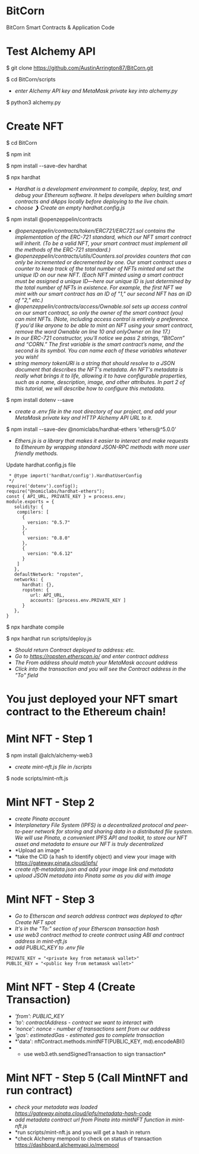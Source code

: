 # BitCorn
BitCorn Smart Contracts &amp; Application Code

# Test Alchemy API
$ git clone https://github.com/AustinArrington87/BitCorn.git

$ cd BitCorn/scripts
* *enter Alchemy API key and MetaMask private key into alchemy.py*

$ python3 alchemy.py

# Create NFT 

$ cd BitCorn

$ npm init 

$ npm install --save-dev hardhat

$ npx hardhat

* *Hardhat is a development environment to compile, deploy, test, and debug your Ethereum software. It helps developers when building smart contracts and dApps locally before deploying to the live chain.*
* *choose ❯ Create an empty hardhat.config.js*

$ npm install @openzeppelin/contracts

* *@openzeppelin/contracts/token/ERC721/ERC721.sol contains the implementation of the ERC-721 standard, which our NFT smart contract will inherit. (To be a valid NFT, your smart contract must implement all the methods of the ERC-721 standard.)*
* *@openzeppelin/contracts/utils/Counters.sol provides counters that can only be incremented or decremented by one. Our smart contract uses a counter to keep track of the total number of NFTs minted and set the unique ID on our new NFT. (Each NFT minted using a smart contract must be assigned a unique ID—here our unique ID is just determined by the total number of NFTs in existence. For example, the first NFT we mint with our smart contract has an ID of "1," our second NFT has an ID of "2," etc.)*
* *@openzeppelin/contracts/access/Ownable.sol sets up access control on our smart contract, so only the owner of the smart contract (you) can mint NFTs. (Note, including access control is entirely a preference. If you'd like anyone to be able to mint an NFT using your smart contract, remove the word Ownable on line 10 and onlyOwner on line 17.)*
* *In our ERC-721 constructor, you’ll notice we pass 2 strings, “BitCorn” and “CORN.” The first variable is the smart contract’s name, and the second is its symbol. You can name each of these variables whatever you wish!*
* *string memory tokenURI is a string that should resolve to a JSON document that describes the NFT's metadata. An NFT's metadata is really what brings it to life, allowing it to have configurable properties, such as a name, description, image, and other attributes. In part 2 of this tutorial, we will describe how to configure this metadata.*

$ npm install dotenv --save
* *create a .env file in the root directory of our project, and add your MetaMask private key and HTTP Alchemy API URL to it.*

$ npm install --save-dev @nomiclabs/hardhat-ethers 'ethers@^5.0.0'
* *Ethers.js is a library that makes it easier to interact and make requests to Ethereum by wrapping standard JSON-RPC methods with more user friendly methods.*

Update hardhat.config.js file 

```/**
 * @type import('hardhat/config').HardhatUserConfig
 */
require('dotenv').config();
require("@nomiclabs/hardhat-ethers");
const { API_URL, PRIVATE_KEY } = process.env;
module.exports = {
   solidity: {
    compilers: [
      {
        version: "0.5.7"
      },
      {
        version: "0.8.0"
      },
      {
        version: "0.6.12"
      }
    ]
   },
   defaultNetwork: "ropsten",
   networks: {
      hardhat: {},
      ropsten: {
         url: API_URL,
         accounts: [process.env.PRIVATE_KEY ]
      }
   },
}
```

$ npx hardhate compile

$ npx hardhat run scripts/deploy.js
* *Should return Contract deployed to address: etc.*
* *Go to https://ropsten.etherscan.io/ and enter contract address*
* *The From address should match your MetaMask account address*
* *Click into the transaction and you will see the Contract address in the "To" field*

 # You just deployed your NFT smart contract to the Ethereum chain!

# Mint NFT - Step 1

$ npm install @alch/alchemy-web3
* *create mint-nft.js file in /scripts*

$ node scripts/mint-nft.js

# Mint NFT - Step 2
* *create Pinata account*
* *Interplanetary File System (IPFS) is a decentralized protocol and peer-to-peer network for storing and sharing data in a distributed file system. We will use Pinata, a convenient IPFS API and toolkit, to store our NFT asset and metadata to ensure our NFT is truly decentralized*
* *Upload an image *
* *take the CID (a hash to identify object) and view your image with https://gateway.pinata.cloud/ipfs/<hash-code>
* *create nft-metadata.json and add your image link and metadata* 
* *upload JSON metadata into Pinata same as you did with image*

# Mint NFT - Step 3
* *Go to Etherscan and search address contract was deployed to after Create NFT spot*
* *It's in the "To:" section of your Etherscan transaction hash*
* *use web3 contract method to create contract using ABI and contract address in mint-nft.js*
* *add PUBLIC_KEY to .env file*
```API_URL = "<alchemy api url>"
PRIVATE_KEY = "<private key from metamask wallet>"
PUBLIC_KEY = "<public key from metamask wallet>"
```

# Mint NFT - Step 4 (Create Transaction)
* *'from': PUBLIC_KEY*
* *'to': contractAddress - contract we want to interact with*
* *'nonce': nonce - number of transactions sent from our address*
* *'gas': estimatedGas - estimated gas to complete transaction*
* *'data': nftContract.methods.mintNFT(PUBLIC_KEY, md).encodeABI()
* * use web3.eth.sendSignedTransaction to sign transaction* 

# Mint NFT - Step 5 (Call MintNFT and run contract)
* *check your metadata was loaded https://gateway.pinata.cloud/ipfs/metadata-hash-code*
* *add metadata contract url from Pinata into mintNFT function in mint-nft.js*
* *run scripts/mint-nft.js and you will get a hash in return 
* *check Alchemy mempool to check on status of transaction https://dashboard.alchemyapi.io/mempool

